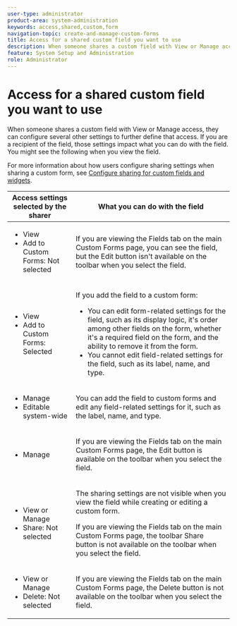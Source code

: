 ```yaml
---
user-type: administrator
product-area: system-administration
keywords: access,shared,custom,form
navigation-topic: create-and-manage-custom-forms
title: Access for a shared custom field you want to use
description: When someone shares a custom field with View or Manage access, they can configure several other settings to further define that access. If you are a recipient of the field, those settings impact what you can do with the field. You might see the following when you view the field.
feature: System Setup and Administration
role: Administrator
---
```


# Access for a shared custom field you want to use

When someone shares a custom field with View or Manage access, they can configure several other settings to further define that access. If you are a recipient of the field, those settings impact what you can do with the field. You might see the following when you view the field.

For more information about how users configure sharing settings when sharing a custom form, see [Configure sharing for custom fields and widgets](../../../administration-and-setup/customize-workfront/create-manage-custom-forms/configure-sharing-for-a-custom-field.md).

<table style="table-layout:auto"> 
 <col> 
 <col> 
 <thead> 
  <tr> 
   <th>Access settings selected by the sharer</th> 
   <th>What you can do with the field</th> 
  </tr> 
 </thead> 
 <tbody> 
  <tr> 
   <td> 
    <ul> 
     <li>View</li> 
     <li>Add to Custom Forms: Not selected</li> 
    </ul> </td> 
   <td> <p>If you are viewing the Fields tab on the main Custom Forms page, you can see the field, but the Edit button isn't available on the toolbar when you select the field.</p> </td> 
  </tr> 
  <tr> 
   <td> 
    <ul> 
     <li>View</li> 
     <li>Add to Custom Forms: Selected</li> 
    </ul> </td> 
   <td> <p>If you add the field to a custom form:</p> 
    <ul> 
     <li>You can edit form-related settings for the field, such as its display logic, it's order among other fields on the form, whether it's a required field on the form, and the ability to remove it from the form.</li> 
     <li>You cannot edit field-related settings for the field, such as its label, name, and type.</li> 
    </ul> </td> 
  </tr> 
  <tr> 
   <td> 
    <ul> 
     <li>Manage</li> 
     <li>Editable system-wide</li> 
    </ul> </td> 
   <td>You can add the field to custom forms and edit any field-related settings for it, such as the label, name, and type.</td> 
  </tr> 
  <tr> 
   <td> 
    <ul> 
     <li>Manage</li> 
    </ul> </td> 
   <td> <p>If you are viewing the Fields tab on the main Custom Forms page, the Edit button is available on the toolbar when you select the field.</p> </td> 
  </tr> 
  <tr> 
   <td> 
    <ul> 
     <li>View or Manage</li> 
     <li>Share: Not selected</li> 
    </ul> </td> 
   <td> <p>The sharing settings are not visible when you view the field while creating or editing a custom form.</p> <p>If you are viewing the Fields tab on the main Custom Forms page, the toolbar Share button is not available on the toolbar when you select the field.</p> </td> 
  </tr> 
  <tr> 
   <td> 
    <ul> 
     <li>View or Manage</li> 
     <li>Delete: Not selected</li> 
    </ul> </td> 
   <td> <p>If you are viewing the Fields tab on the main Custom Forms page, the Delete button is not available on the toolbar when you select the field.</p> </td> 
  </tr> 
 </tbody> 
</table>

